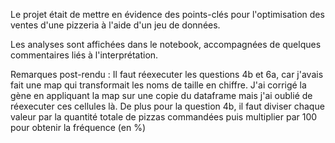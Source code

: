 Le projet était de mettre en évidence des points-clés pour l'optimisation des ventes d'une pizzeria à l'aide d'un jeu de données.

Les analyses sont affichées dans le notebook, accompagnées de quelques commentaires liés à l'interprétation.

Remarques post-rendu :
Il faut réexecuter les questions 4b et 6a, car j'avais fait une map qui transformait les noms de taille en chiffre. J'ai corrigé la gène en appliquant la map sur une copie du dataframe mais j'ai oublié de réexecuter ces cellules là. De plus pour la question 4b, il faut diviser chaque valeur par la quantité totale de pizzas commandées puis multiplier par 100 pour obtenir la fréquence (en %)
